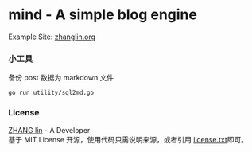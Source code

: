 # mind - A simple blog engine

Example Site: [zhanglin.org](http://zhanglin.org)

### 小工具
备份 post 数据为 markdown 文件

	go run utility/sql2md.go

### License
[ZHANG lin](http://zhanglin.org) - A Developer  
基于 MIT License 开源，使用代码只需说明来源，或者引用 [license.txt](/license.txt)即可。
